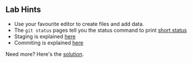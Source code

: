 ## Lab Hints

- Use your favourite editor to create files and add data.
- The `git status` pages tell you the status command to print [short status](../basics/README.md#short-status)
- Staging is explained [here](README.md#tracking-new-files)
- Commiting is explained [here](README.md#making-first-commit)

Need more? Here's the [solution](solution.md).